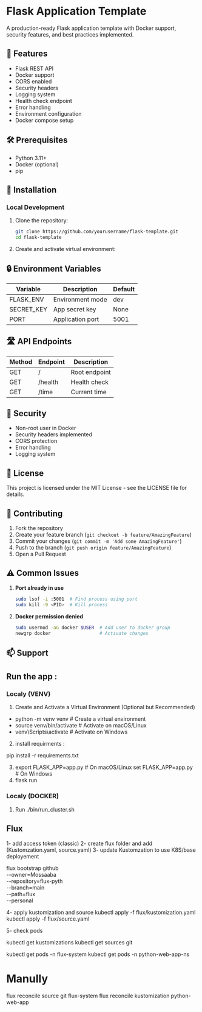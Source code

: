 # Flask Application Template

A production-ready Flask application template with Docker support, security features, and best practices implemented.

## 🚀 Features

- Flask REST API
- Docker support
- CORS enabled
- Security headers
- Logging system
- Health check endpoint
- Error handling
- Environment configuration
- Docker compose setup

## 🛠️ Prerequisites

- Python 3.11+
- Docker (optional)
- pip

## 🔧 Installation

### Local Development

1. Clone the repository:
   ```bash
   git clone https://github.com/yourusername/flask-template.git
   cd flask-template
   ```

2. Create and activate virtual environment:


## 🔒 Environment Variables

| Variable    | Description           | Default     |
|-------------|--------------------|-------------|
| FLASK_ENV   | Environment mode   | dev  |
| SECRET_KEY  | App secret key    | None        |
| PORT        | Application port   | 5001        |

## 🛣️ API Endpoints

| Method | Endpoint | Description    |
|--------|----------|----------------|
| GET    | /        | Root endpoint  |
| GET    | /health  | Health check   |
| GET    | /time    | Current time   | ?tz=timezone    |

## 🔐 Security

- Non-root user in Docker
- Security headers implemented
- CORS protection
- Error handling
- Logging system

## 📝 License

This project is licensed under the MIT License - see the LICENSE file for details.

## 👥 Contributing

1. Fork the repository
2. Create your feature branch (`git checkout -b feature/AmazingFeature`)
3. Commit your changes (`git commit -m 'Add some AmazingFeature'`)
4. Push to the branch (`git push origin feature/AmazingFeature`)
5. Open a Pull Request

## ⚠️ Common Issues

1. **Port already in use**
   ```bash
   sudo lsof -i :5001  # Find process using port
   sudo kill -9 <PID>  # Kill process
   ```

2. **Docker permission denied**
   ```bash
   sudo usermod -aG docker $USER  # Add user to docker group
   newgrp docker                  # Activate changes
   ```

## 📫 Support
## Run the app : 

### Localy (VENV)

1. Create and Activate a Virtual Environment (Optional but Recommended) 

- python -m venv venv  # Create a virtual environment
- source venv/bin/activate  # Activate on macOS/Linux
- venv\Scripts\activate  # Activate on Windows

2. install requirments : 

pip install -r requirements.txt

3. export FLASK_APP=app.py  # On macOS/Linux
          set FLASK_APP=app.py  # On Windows
4. flask run


### Localy (DOCKER)

1. Run ./bin/run_cluster.sh




## Flux 


1- add  access token (classic)
2- create flux folder and add (Kustomzation.yaml, source.yaml)
3- update Kustomzation to use K8S/base deployement 


flux bootstrap github \
  --owner=Mossaaba \
  --repository=flux-pyth \
  --branch=main \
  --path=flux \
  --personal
  
4- apply kustomization and source 
kubectl apply -f flux/kustomization.yaml   
kubectl apply -f flux/source.yaml    

5- check pods 

kubectl get kustomizations 
kubectl get sources git 

kubectl get pods -n flux-system
kubectl get pods -n python-web-app-ns


# Manully 
flux reconcile source git flux-system
flux reconcile kustomization python-web-app
